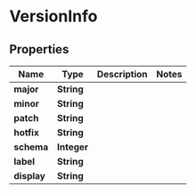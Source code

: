 
# VersionInfo

## Properties
Name | Type | Description | Notes
------------ | ------------- | ------------- | -------------
**major** | **String** |  | 
**minor** | **String** |  | 
**patch** | **String** |  | 
**hotfix** | **String** |  | 
**schema** | **Integer** |  | 
**label** | **String** |  | 
**display** | **String** |  | 



